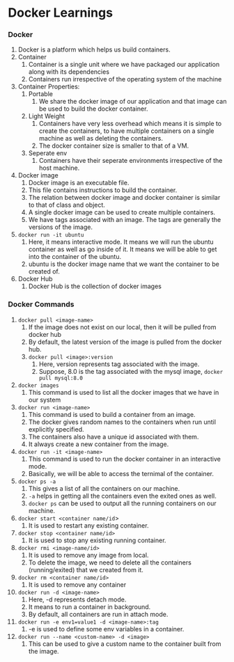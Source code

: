 # Docker Learnings

### Docker

1. Docker is a platform which helps us build containers.
2. Container
   1. Container is a single unit where we have packaged our application along with its dependencies
   2. Containers run irrespective of the operating system of the machine
3. Container Properties:
   1. Portable
      1. We share the docker image of our application and that image can be used to build the docker container.
   2. Light Weight
      1. Containers have very less overhead which means it is simple to create the containers, to have multiple containers on a single machine as well as deleting the containers.
      2. The docker container size is smaller to that of a VM.
   3. Seperate env
      1. Containers have their seperate environments irrespective of the host machine.
4. Docker image
   1. Docker image is an executable file.
   2. This file contains instructions to build the container.
   3. The relation between docker image and docker container is similar to that of class and object.
   4. A single docker image can be used to create multiple containers.
   5. We have tags associated with an image. The tags are generally the versions of the image.
5. `docker run -it ubuntu`
   1. Here, it means interactive mode. It means we will run the ubuntu container as well as go inside of it. It means we will be able to get into the container of the ubuntu.
   2. ubuntu is the docker image name that we want the container to be created of.
6. Docker Hub
   1. Docker Hub is the collection of docker images

### Docker Commands

1. `docker pull <image-name>`
   1. If the image does not exist on our local, then it will be pulled from docker hub
   2. By default, the latest version of the image is pulled from the docker hub.
   3. `docker pull <image>:version`
      1. Here, version represents tag associated with the image.
      2. Suppose, 8.0 is the tag associated with the mysql image, `docker pull mysql:8.0`
2. `docker images`
   1. This command is used to list all the docker images that we have in our system
3. `docker run <image-name>`
   1. This command is used to build a container from an image.
   2. The docker gives random names to the containers when run until explicitly specified.
   3. The containers also have a unique id associated with them.
   4. It always create a new container from the image.
4. `docker run -it <image-name>`
   1. This command is used to run the docker container in an interactive mode.
   2. Basically, we will be able to access the ternimal of the container.
5. `docker ps -a`
   1. This gives a list of all the containers on our machine.
   2. `-a` helps in getting all the containers even the exited ones as well.
   3. `docker ps` can be used to output all the running containers on our machine.
6. `docker start <container name/id`>
   1. It is used to restart any existing container.
7. `docker stop <container name/id>`
   1. It is used to stop any existing running container.
8. `docker rmi <image-name/id>`
   1. It is used to remove any image from local.
   2. To delete the image, we need to delete all the containers (running/exited) that we created from it.
9. `docker rm <container name/id>`
   1. It is used to remove any container
10. `docker run -d <image-name>`
    1. Here, -d represents detach mode.
    2. It means to run a container in background.
    3. By default, all containers are run in attach mode.
11. `docker run -e env1=value1 -d <image-name>:tag`
    1. -e is used to define some env variables in a container.
12. `docker run --name <custom-name> -d <image>`
    1. This can be used to give a custom name to the container built from the image.
